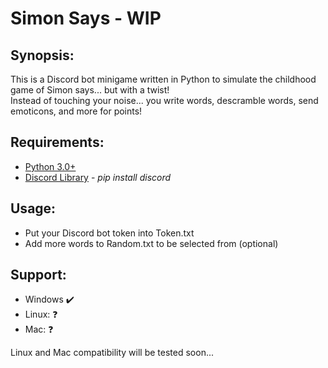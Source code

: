 # Simon Says - WIP

## Synopsis:
This is a Discord bot minigame written in Python to simulate the childhood game of Simon says... but with a twist!  
Instead of touching your noise... you write words, descramble words, send emoticons, and more for points!

## Requirements:
* [Python 3.0+](https://www.python.org/)
* [Discord Library](https://pypi.org/project/discord.py/) - *pip install discord*

## Usage:
* Put your Discord bot token into Token.txt
* Add more words to Random.txt to be selected from (optional)

## Support:
* Windows :heavy_check_mark:
* Linux: :question:
* Mac: :question:

Linux and Mac compatibility will be tested soon...
